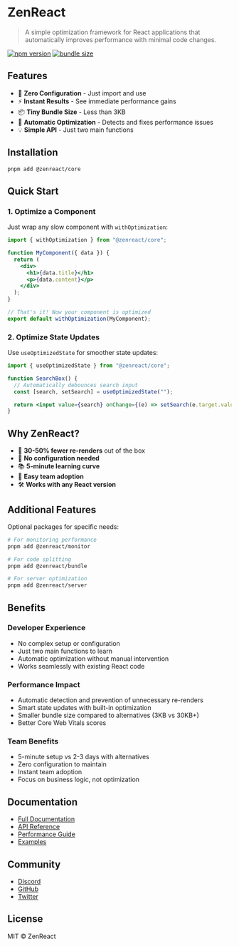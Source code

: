 # ZenReact

> A simple optimization framework for React applications that automatically improves performance with minimal code changes.

[![npm version](https://img.shields.io/npm/v/@zenreact/core.svg)](https://www.npmjs.com/package/@zenreact/core)
[![bundle size](https://img.shields.io/bundlephobia/minzip/@zenreact/core.svg)](https://bundlephobia.com/package/@zenreact/core)

## Features

- 🚀 **Zero Configuration** - Just import and use
- ⚡️ **Instant Results** - See immediate performance gains
- 📦 **Tiny Bundle Size** - Less than 3KB
- 🧠 **Automatic Optimization** - Detects and fixes performance issues
- 💡 **Simple API** - Just two main functions

## Installation

```bash
pnpm add @zenreact/core
```

## Quick Start

### 1. Optimize a Component

Just wrap any slow component with `withOptimization`:

```jsx
import { withOptimization } from "@zenreact/core";

function MyComponent({ data }) {
  return (
    <div>
      <h1>{data.title}</h1>
      <p>{data.content}</p>
    </div>
  );
}

// That's it! Now your component is optimized
export default withOptimization(MyComponent);
```

### 2. Optimize State Updates

Use `useOptimizedState` for smoother state updates:

```jsx
import { useOptimizedState } from "@zenreact/core";

function SearchBox() {
  // Automatically debounces search input
  const [search, setSearch] = useOptimizedState("");

  return <input value={search} onChange={(e) => setSearch(e.target.value)} />;
}
```

## Why ZenReact?

- 🎯 **30-50% fewer re-renders** out of the box
- 🔧 **No configuration needed**
- 📚 **5-minute learning curve**
- 🤝 **Easy team adoption**
- 🛠 **Works with any React version**

## Additional Features

Optional packages for specific needs:

```bash
# For monitoring performance
pnpm add @zenreact/monitor

# For code splitting
pnpm add @zenreact/bundle

# For server optimization
pnpm add @zenreact/server
```

## Benefits

### Developer Experience
- No complex setup or configuration
- Just two main functions to learn
- Automatic optimization without manual intervention
- Works seamlessly with existing React code

### Performance Impact
- Automatic detection and prevention of unnecessary re-renders
- Smart state updates with built-in optimization
- Smaller bundle size compared to alternatives (3KB vs 30KB+)
- Better Core Web Vitals scores

### Team Benefits
- 5-minute setup vs 2-3 days with alternatives
- Zero configuration to maintain
- Instant team adoption
- Focus on business logic, not optimization

## Documentation

- [Full Documentation](https://zenreact.dev)
- [API Reference](https://zenreact.dev/api)
- [Performance Guide](https://zenreact.dev/guide)
- [Examples](https://zenreact.dev/examples)

## Community

- [Discord](https://discord.gg/zenreact)
- [GitHub](https://github.com/zenreact/zenreact)
- [Twitter](https://twitter.com/zenreact)

## License

MIT © ZenReact